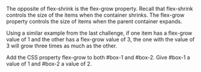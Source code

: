 The opposite of flex-shrink is the flex-grow property. Recall that flex-shrink controls the size of the items when the container shrinks. The flex-grow property controls the size of items when the parent container expands.

Using a similar example from the last challenge, if one item has a flex-grow value of 1 and the other has a flex-grow value of 3, the one with the value of 3 will grow three times as much as the other.


Add the CSS property flex-grow to both #box-1 and #box-2. Give #box-1 a value of 1 and #box-2 a value of 2.
